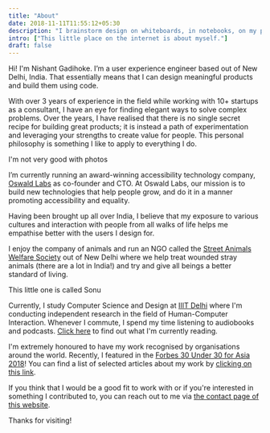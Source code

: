 ```yaml
---
title: "About"
date: 2018-11-11T11:55:12+05:30
description: "I brainstorm design on whiteboards, in notebooks, on my palms or anything I can find. Then, I bring it onto a screen using Sketch or Figma and code in HTML, CSS, and JavaScript."
intro: ["This little place on the internet is about myself."]
draft: false
---
```


Hi! I'm Nishant Gadihoke. I’m a user experience engineer based out of New Delhi, India. That essentially means that I can design meaningful products and build them using code.

With over 3 years of experience in the field while working with 10+ startups as a consultant, I have an eye for finding elegant ways to solve complex problems. 
Over the years, I have realised that there is no single secret recipe for building great products; it is instead a path of experimentation and leveraging your strengths to create value for people. This personal philosophy is something I like to apply to everything I do.

<div class="centered image-container">
    <div class="row">
        <div class="img-col col-xs-12 col-md-12">
            <img src="/img/about/me.png" alt="">
        </div>
    </div>
    <span class="image-caption">I'm not very good with photos</span>
</div>

I’m currently running an award-winning accessibility technology company, [Oswald Labs](https://oswaldlabs.com) as co-founder and CTO. At Oswald Labs, our mission is to build new technologies that help people grow, and do it in a manner promoting accessibility and equality.

Having been brought up all over India, I believe that my exposure to various cultures and interaction with people from all walks of life helps me empathise better with the users I design for.

I enjoy the company of animals and run an NGO called the [Street Animals Welfare Society](https://saws.org.in/) out of New Delhi where we help treat wounded stray animals (there are a lot in India!) and try and give all beings a better standard of living.

<div class="centered image-container">
    <div class="row">
        <div class="img-col col-xs-12 col-md-12">
            <img src="/img/about/sonu.png" alt="">
        </div>
    </div>
    <span class="image-caption">This little one is called Sonu</span>
</div>

Currently, I study Computer Science and Design at [IIIT Delhi](https://www.iiitd.ac.in/) where I'm conducting independent research in the field of Human-Computer Interaction. Whenever I commute, I spend my time listening to audiobooks and podcasts. [Click here](/#reading) to find out what I'm currently reading.

I'm extremely honoured to have my work recognised by organisations around the world. Recently, I featured in the [Forbes 30 Under 30 for Asia 2018](https://www.forbes.com/profile/oswald-labs/#5e41e2054374)! You can find a list of selected articles about my work by [clicking on this link](/#press).

If you think that I would be a good fit to work with or if you're interested in something I contributed to, you can reach out to me via [the contact page of this website](/contact).

Thanks for visiting!

